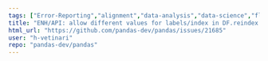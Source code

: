 ```yaml
---
tags: ["Error-Reporting","alignment","data-analysis","data-science","flexible","pandas","python"]
title: "ENH/API: allow different values for labels/index in DF.reindex __OR__ raise error"
html_url: "https://github.com/pandas-dev/pandas/issues/21685"
user: "h-vetinari"
repo: "pandas-dev/pandas"
---
```


